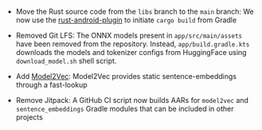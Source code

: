 - Move the Rust source code from the `libs` branch to the `main` branch: We now use the [rust-android-plugin](https://github.com/mozilla/rust-android-gradle/issues/29) to initiate `cargo build` from Gradle

- Removed Git LFS: The ONNX models present in `app/src/main/assets` have been removed from the repository. Instead, `app/build.gradle.kts` downloads the models and tokenizer configs from HuggingFace using `download_model.sh` shell script.

- Add [Model2Vec](https://huggingface.co/blog/Pringled/model2vec): Model2Vec provides static sentence-embeddings through a fast-lookup

- Remove Jitpack: A GitHub CI script now builds AARs for `model2vec` and `sentence_embeddings` Gradle modules that can be included in other projects